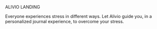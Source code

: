 ALIVIO LANDING

Everyone experiences stress in different ways.
Let Alivio guide you, in a personalized journal experience, to overcome your stress.